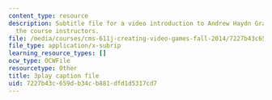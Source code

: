 ```yaml
---
content_type: resource
description: Subtitle file for a video introduction to Andrew Haydn Grant, one of
  the course instructors.
file: /media/courses/cms-611j-creating-video-games-fall-2014/7227b43c659db34cb881dfd1d5317cd7_8TPJUR378f0.srt
file_type: application/x-subrip
learning_resource_types: []
ocw_type: OCWFile
resourcetype: Other
title: 3play caption file
uid: 7227b43c-659d-b34c-b881-dfd1d5317cd7
---
```

